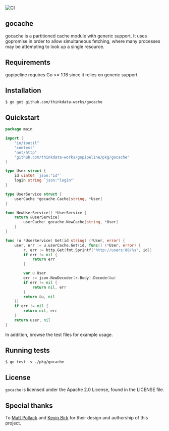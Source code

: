 ![CI](https://github.com/thinkdata-works/gocache/actions/workflows/ci.yml/badge.svg)

## gocache

gocache is a partitioned cache module with generic support. It uses gopromise in order to allow simultaneous fetching, where many processes may be attempting to look up a single resource.

## Requirements

gopipeline requires Go >= 1.18 since it relies on generic support

## Installation

```
$ go get github.com/thinkdata-works/gocache
```

## Quickstart

```go
package main

import (
	"io/ioutil"
	"context"
	"net/http"
	"github.com/thinkdata-works/gopipeline/pkg/gocache"
)

type User struct {
	id uint64 `json:"id"`
	login string `json:"login"`
}

type UserService struct {
	userCache *gocache.Cache[string, *User]
}

func NewUserService() *UserService {
	return &UserService{
		userCache: gocache.NewCache[string, *User]
	}
}

func (u *UserService) Get(id string) (*User, error) {
	user, err := u.userCache.Get(id, func() (*User, error) {
		r, err := http.Get(fmt.Sprintf("http://users:80/%s", id))
		if err != nil {
			return err
		}

		var u User
		err := json.NewDecoder(r.Body).Decode(&u)
		if err != nil {
			return nil, err
		}
		return &u, nil
	})
	if err != nil {
		return nil, err
	}
	return user, nil
}
```

In addition, browse the test files for example usage.

## Running tests

```
$ go test -v ./pkg/gocache
```

## License

`gocache` is licensed under the Apache 2.0 License, found in the LICENSE file.

## Special thanks

To [Matt Pollack](https://github.com/mattpollack) and [Kevin Birk](https://github.com/kbirk) for their design and authorship of this project.
